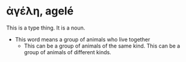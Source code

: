 # ἀγέλη, agelé

This is a type thing. It is a noun. 

* This word means a group of animals who live together
    * This can be a group of animals of the same kind. This can be a group of animals of different kinds.
